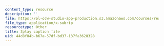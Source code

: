 ```yaml
---
content_type: resource
description: ''
file: https://ol-ocw-studio-app-production.s3.amazonaws.com/courses/res-9-003-brains-minds-and-machines-summer-course-summer-2015/44d8f84bb67a57dfbd37137fa3628328_lv3kGg-eRa0.vtt
file_type: application/x-subrip
resourcetype: Other
title: 3play caption file
uid: 44d8f84b-b67a-57df-bd37-137fa3628328
---
```

